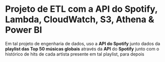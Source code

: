 # Projeto de ETL com a API do Spotify, Lambda, CloudWatch, S3, Athena & Power BI

Em tal projeto de engenharia de dados, uso a **API do Spotify** junto  dados da **playlist das Top 50 músicas globais** através da **API** do **Spotify** junto com o histórico de hits de cada artista presente em tal playlist, para depois
